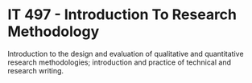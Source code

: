 # IT 497 - Introduction To Research Methodology
Introduction to the design and evaluation of qualitative and quantitative research methodologies; introduction and practice of technical and research writing.
